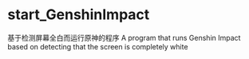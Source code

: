 # start_GenshinImpact
基于检测屏幕全白而运行原神的程序
A program that runs Genshin Impact based on detecting that the screen is completely white
